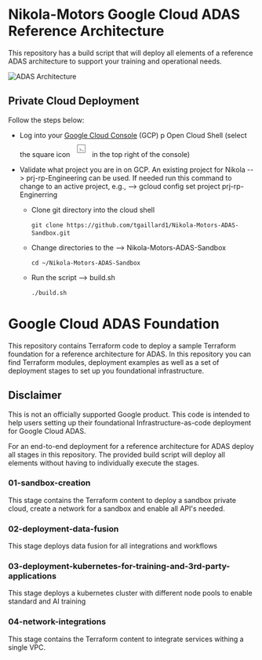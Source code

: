# Nikola-Motors Google Cloud ADAS Reference Architecture

This repository has a build script that will deploy all elements of a reference ADAS architecture to support your training and operational needs.  

<img src="https://github.com/tgaillard1/Nikola-Motors-ADAS-Sandbox/blob/main/docs/NikolaMotors-Sandbox-RA2.png" alt="ADAS Architecture"/>

## Private Cloud Deployment

Follow the steps below:
 * Log into your [Google Cloud Console](https://accounts.google.com/) (GCP)
 p Open Cloud Shell (select the square icon <img src="https://github.com/tgaillard1/Nikola-Motors-ADAS-Sandbox/blob/main/docs/cloud-shell.png" alt="Cloud Shell Icon"/> in the top right of the console)
 * Validate what project you are in on GCP.  An existing project for Nikola -->  prj-rp-Engineering can be used.  If needed run this command to change to an active project, e.g., --> gcloud config set project prj-rp-Enginerring
   
     * Clone git directory into the cloud shell
    
        ```
        git clone https://github.com/tgaillard1/Nikola-Motors-ADAS-Sandbox.git
        ```
     * Change directories to the --> Nikola-Motors-ADAS-Sandbox
    
        ```
        cd ~/Nikola-Motors-ADAS-Sandbox
        ```
     * Run the script --> build.sh

        ```
        ./build.sh
        ```

# Google Cloud ADAS Foundation

This repository contains Terraform code to deploy a sample Terraform foundation for a reference architecture for ADAS. In this repository you can find Terraform modules, deployment examples as well as a set of deployment stages to set up you foundational infrastructure.

## Disclaimer

This is not an officially supported Google product. This code is intended to help users setting up their foundational Infrastructure-as-code deployment for Google Cloud ADAS.

For an end-to-end deployment for a reference architecture for ADAS deploy all stages in this repository. The provided build script will deploy all elements without having to individually execute the stages.

### 01-sandbox-creation
This stage contains the Terraform content to deploy a sandbox private cloud, create a network for a sandbox and enable all API's needed. 

### 02-deployment-data-fusion
This stage deploys data fusion for all integrations and workflows

### 03-deployment-kubernetes-for-training-and-3rd-party-applications
This stage deploys a kubernetes cluster with different node pools to enable standard and AI training

### 04-network-integrations
This stage contains the Terraform content to integrate services withing a single VPC.

